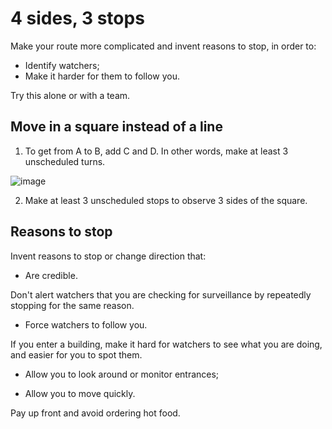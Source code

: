 [Title]: # (Three Sides of a Square)
[Order]: # (7)

# 4 sides, 3 stops

Make your route more complicated and invent reasons to stop, in order to:  

*	Identify watchers; 
*	Make it harder for them to follow you.  

Try this alone or with a team.

## Move in a square instead of a line

1. To get from A to B, add C and D. In other words, make at least 3 unscheduled turns.

![image](countersurveillance.png)

2. Make at least 3 unscheduled stops to observe 3 sides of the square.  

## Reasons to stop

Invent reasons to stop or change direction that:

*	Are credible. 

Don't alert watchers that you are checking for surveillance by repeatedly stopping for the same reason. 

*   Force watchers to follow you.

If you enter a building, make it hard for watchers to see what you are doing, and easier for you to spot them.  

*   Allow you to look around or monitor entrances;

*	Allow you to move quickly. 

Pay up front and avoid ordering hot food.
